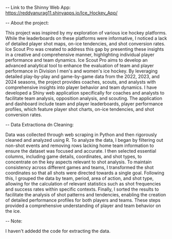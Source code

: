 -- Link to the Shinny Web App:
https://reddyanurag11.shinyapps.io/Ice_Hockey_App/



-- About the project:

This project was inspired by my exploration of various ice hockey platforms. 
While the leaderboards on these platforms were informative, I noticed a lack of detailed player shot maps, 
on-ice tendencies, and shot conversion rates. Ice Scout Pro was created to address this gap by
presenting these insights in a creative and comprehensive manner, highlighting individual player
performance and team dynamics. Ice Scout Pro aims to develop an advanced analytical tool to
enhance the evaluation of team and player performance in Division I men's and women's ice
hockey. By leveraging detailed play-by-play and game-by-game data from the 2022, 2023, and
2024 seasons, the project provides coaches, scouts, and analysts with comprehensive insights into
player behavior and team dynamics. I have developed a Shiny web application specifically for coaches and analysts to facilitate team analysis, opposition analysis, and
scouting. The application and dashboard include team and player leaderboards, player performance
profiles, which feature player shot charts, on-ice tendencies, and shot conversion rates.

-- Data Extractiona dn Cleaning:

Data was collected through web scraping in Python and then rigorously cleaned and analyzed using
R. To analyze the data, I began by filtering out non-shot events and removing rows lacking home
team information to ensure the dataset was focused and accurate. I then selected essential columns,
including game details, coordinates, and shot types, to concentrate on the key aspects relevant to
shot analysis. To maintain consistency across different games and teams, I transformed the shot
coordinates so that all shots were directed towards a single goal. Following this, I grouped the data
by team, period, area of action, and shot type, allowing for the calculation of relevant statistics
such as shot frequencies and success rates within specific contexts. Finally, I sorted the results to
facilitate the analysis of shot patterns and tendencies, enabling the creation of detailed performance
profiles for both players and teams. These steps provided a comprehensive understanding of player
and team behavior on the ice.

-- Note:

I haven't addedd the code for extracting the data. 
